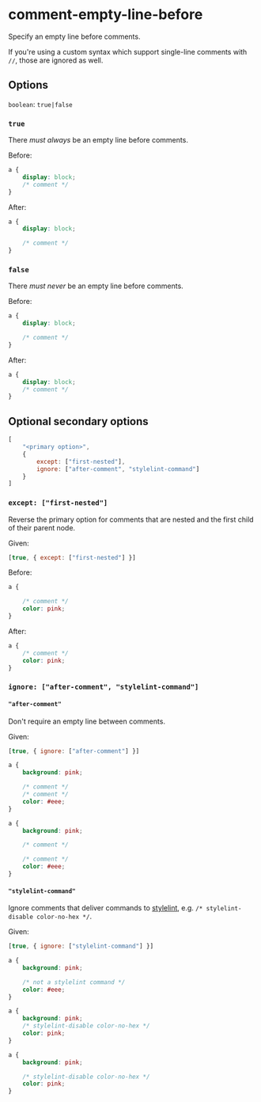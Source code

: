 # comment-empty-line-before

Specify an empty line before comments.

If you're using a custom syntax which support single-line comments with `//`, those are ignored as well.

## Options

`boolean`: `true|false`

### `true`

There *must always* be an empty line before comments.

Before:

```css
a {
	display: block;
	/* comment */
}
```

After:

```css
a {
	display: block;

	/* comment */
}
```

### `false`

There *must never* be an empty line before comments.

Before:

```css
a {
	display: block;

	/* comment */
}
```

After:

```css
a {
	display: block;
	/* comment */
}
```

## Optional secondary options

```js
[
	"<primary option>",
	{
		except: ["first-nested"],
		ignore: ["after-comment", "stylelint-command"]
	}
]
```

### `except: ["first-nested"]`

Reverse the primary option for comments that are nested and the first child of their parent node.

Given:

```js
[true, { except: ["first-nested"] }]
```

Before:

```css
a {

	/* comment */
	color: pink;
}
```

After:

```css
a {
	/* comment */
	color: pink;
}
```

### `ignore: ["after-comment", "stylelint-command"]`

#### `"after-comment"`

Don't require an empty line between comments.

Given:

```js
[true, { ignore: ["after-comment"] }]
```

```css
a {
	background: pink;

	/* comment */
	/* comment */
	color: #eee;
}
```

```css
a {
	background: pink;

	/* comment */

	/* comment */
	color: #eee;
}
```

#### `"stylelint-command"`

Ignore comments that deliver commands to [stylelint](http://stylelint.io/user-guide/configuration/#turning-rules-off-from-within-your-css), e.g. `/* stylelint-disable color-no-hex */`.

Given:

```js
[true, { ignore: ["stylelint-command"] }]
```

```css
a {
	background: pink;

	/* not a stylelint command */
	color: #eee;
}
```

```css
a {
	background: pink;
	/* stylelint-disable color-no-hex */
	color: pink;
}
```

```css
a {
	background: pink;

	/* stylelint-disable color-no-hex */
	color: pink;
}
```
